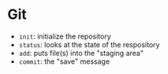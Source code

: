 # Git

- `init`: initialize the repository
- `status`: looks at the state of the respository
- `add`: puts file(s) into the "staging area"
- `commit`: the "save" message
